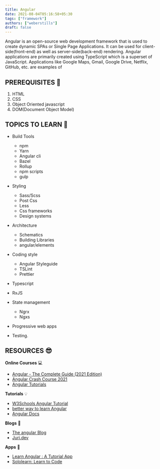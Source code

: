 ```yaml
---
title: Angular
date: 2021-08-04T05:16:58+05:30
tags: ["framework"]
authors: ["weberstills"]
draft: false
---
```

Angular is an open-source web development framework that is used to create dynamic SPAs or Single Page Applications. It can be used for client-side(front-end) as well as server-side(back-end) rendering. Angular applications are primarily created using TypeScript which is a superset of JavaScript. Applications like Google Maps, Gmail, Google Drive, Netflix, GitHub, etc. are examples of 

## PREREQUISITES 🧳

1. HTML
2. CSS
3. Object Oriented javascript
4. DOM(Document Object Model)

## TOPICS TO LEARN 📖

* Build Tools

  * npm
  * Yarn 
  * Angular cli
  * Bazel
  * Rollup
  * npm scripts
  * gulp
* Styling

  * Sass/Scss
  * Post Css
  * Less
  * Css frameworks
  * Design systems
* Architecture

  * Schematics
  * Building Libraries
  * angular/elements
* Coding style

  * Angular Styleguide
  * TSLint
  * Prettier
* Typescript
* RxJS
* State management

  * Ngrx
  * Ngxs
* Progressive web apps
* Testing.

## RESOURCES 😎

**Online Courses** 💻

* [Angular - The Complete Guide (2021 Edition)](https://www.udemy.com/course/the-complete-guide-to-angular-2/)
* [Angular Crash Course 2021](https://www.youtube.com/watch?v=3dHNOWTI7H8)
* [Angular Tutorials](https://www.youtube.com/playlist?list=PL4cUxeGkcC9jqhk5RvBiEwHMKSUXPyng0)

**Tutorials** 💡

* [W3Schools Angular Tutorial](https://www.w3schools.com/angular/)
* [better way to learn Angular](https://thinkster.io/tutorials/learn-angular-2) 
* [Angular Docs](https://angular.io/docs)

**Blogs** 📝 

* [The angular Blog](https://blog.angular.io/?gi=5374ce854be)
* [Juri.dev](https://juristr.com/blog/)

**Apps** 📱

* [Learn Angular : A Tutorial App](https://play.google.com/store/apps/details?id=org.chloris.mobile.apps.tutorials&hl=en_IN)
* [Sololearn: Learn to Code](https://www.sololearn.com/home)